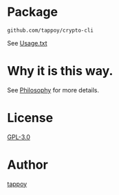 # Package
`github.com/tappoy/crypto-cli`

See [Usage.txt](Usage.txt)

# Why it is this way.
See [Philosophy](https://github.com/tappoy/philosophy) for more details.

# License
[GPL-3.0](LICENSE)

# Author
[tappoy](https://github.com/tappoy)
